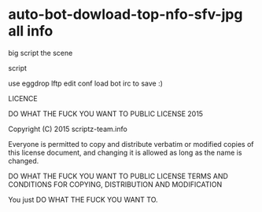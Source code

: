 auto-bot-dowload-top-nfo-sfv-jpg all info 
================================

big script the scene 

script 

use eggdrop lftp edit conf load bot irc to save :) 

LICENCE

DO WHAT THE FUCK YOU WANT TO PUBLIC LICENSE  2015

Copyright (C) 2015 scriptz-team.info

Everyone is permitted to copy and distribute verbatim or modified copies of this license document, and changing it is allowed as long as the name is changed.

DO WHAT THE FUCK YOU WANT TO PUBLIC LICENSE TERMS AND CONDITIONS FOR COPYING, DISTRIBUTION AND MODIFICATION

You just DO WHAT THE FUCK YOU WANT TO.

